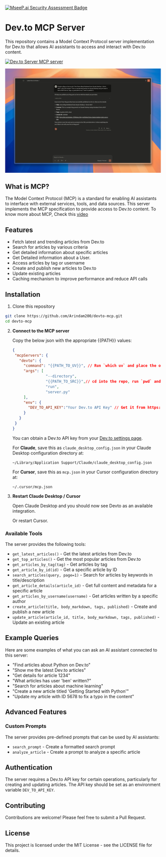 [![MseeP.ai Security Assessment Badge](https://mseep.net/pr/arindam200-devto-mcp-badge.png)](https://mseep.ai/app/arindam200-devto-mcp)

# Dev.to MCP Server

This repository contains a Model Context Protocol server implementation for Dev.to that allows AI assistants to access and interact with Dev.to content.

<a href="https://glama.ai/mcp/servers/@Arindam200/devto-mcp">
  <img width="380" height="200" src="https://glama.ai/mcp/servers/@Arindam200/devto-mcp/badge" alt="Dev.to Server MCP server" />
</a>

![image](./Demo.png)

## What is MCP?

The Model Context Protocol (MCP) is a standard for enabling AI assistants to interface with external services, tools, and data sources. This server implements the MCP specification to provide access to Dev.to content. To know more about MCP, Check this [video](https://www.youtube.com/watch?v=BwB1Jcw8Z-8)

## Features

- Fetch latest and trending articles from Dev.to
- Search for articles by various criteria
- Get detailed information about specific articles
- Get Detailed information about a User.
- Access articles by tag or username
- Create and publish new articles to Dev.to
- Update existing articles
- Caching mechanism to improve performance and reduce API calls

## Installation

1. Clone this repository
```bash
git clone https://github.com/Arindam200/devto-mcp.git
cd devto-mcp
```

2. **Connect to the MCP server**

   Copy the below json with the appropriate {{PATH}} values:

   ```json
   {
    "mcpServers": {
      "devto": {
        "command": "{{PATH_TO_UV}}", // Run `which uv` and place the output here
        "args": [
                  "--directory",
                  "{{PATH_TO_SRC}}",// cd into the repo, run `pwd` and enter the output here
                  "run",
                  "server.py"
        ],
        "env": {
          "DEV_TO_API_KEY":"Your Dev.to API Key" // Get it from https://dev.to/settings/extensions.
        }
      }
    }
   }
   ```
   You can obtain a Dev.to API key from your [Dev.to settings page](https://dev.to/settings/extensions).

   For **Claude**, save this as `claude_desktop_config.json` in your Claude Desktop configuration directory at:

   ```
   ~/Library/Application Support/Claude/claude_desktop_config.json
   ```

   For **Cursor**, save this as `mcp.json` in your Cursor configuration directory at:

   ```
   ~/.cursor/mcp.json
   ```

3. **Restart Claude Desktop / Cursor**

   Open Claude Desktop and you should now see Devto as an available integration.

   Or restart Cursor.

### Available Tools

The server provides the following tools:

- `get_latest_articles()` - Get the latest articles from Dev.to
- `get_top_articles()` - Get the most popular articles from Dev.to
- `get_articles_by_tag(tag)` - Get articles by tag
- `get_article_by_id(id)` - Get a specific article by ID
- `search_articles(query, page=1)` - Search for articles by keywords in title/description
- `get_article_details(article_id)` - Get full content and metadata for a specific article
- `get_articles_by_username(username)` - Get articles written by a specific author
- `create_article(title, body_markdown, tags, published)` - Create and publish a new article
- `update_article(article_id, title, body_markdown, tags, published)` - Update an existing article

## Example Queries

Here are some examples of what you can ask an AI assistant connected to this server:

- "Find articles about Python on Dev.to"
- "Show me the latest Dev.to articles"
- "Get details for article 1234"
- "What articles has user 'ben' written?"
- "Search for articles about machine learning"
- "Create a new article titled 'Getting Started with Python'"
- "Update my article with ID 5678 to fix a typo in the content"

## Advanced Features


### Custom Prompts

The server provides pre-defined prompts that can be used by AI assistants:

- `search_prompt` - Create a formatted search prompt
- `analyze_article` - Create a prompt to analyze a specific article

## Authentication

The server requires a Dev.to API key for certain operations, particularly for creating and updating articles. The API key should be set as an environment variable `DEV_TO_API_KEY`.

## Contributing

Contributions are welcome! Please feel free to submit a Pull Request.

## License

This project is licensed under the MIT License - see the LICENSE file for details.